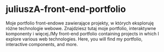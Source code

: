 # juliuszA-front-end-portfolio
Moje portfolio front-endowe zawierające projekty, w których eksploruję różne technologie webowe. Znajdziesz tutaj moje portfolio, interaktywne komponenty i więcej./My front-end portfolio containing projects in which I explore various web technologies. Here, you will find my portfolio, interactive components, and more.
